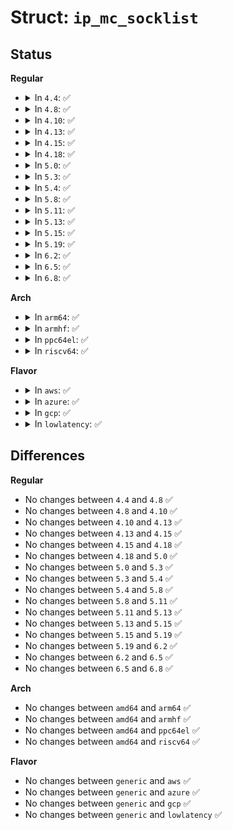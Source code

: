 # Struct: <code>ip_mc_socklist</code>

## Status
<b>Regular</b>
<ul>
<li>
<details>
<summary>In <code>4.4</code>: ✅</summary>

```c
struct ip_mc_socklist {
    struct ip_mc_socklist *next_rcu;
    struct ip_mreqn multi;
    unsigned int sfmode;
    struct ip_sf_socklist *sflist;
    struct callback_head rcu;
};
```
</details>
</li>
<li>
<details>
<summary>In <code>4.8</code>: ✅</summary>

```c
struct ip_mc_socklist {
    struct ip_mc_socklist *next_rcu;
    struct ip_mreqn multi;
    unsigned int sfmode;
    struct ip_sf_socklist *sflist;
    struct callback_head rcu;
};
```
</details>
</li>
<li>
<details>
<summary>In <code>4.10</code>: ✅</summary>

```c
struct ip_mc_socklist {
    struct ip_mc_socklist *next_rcu;
    struct ip_mreqn multi;
    unsigned int sfmode;
    struct ip_sf_socklist *sflist;
    struct callback_head rcu;
};
```
</details>
</li>
<li>
<details>
<summary>In <code>4.13</code>: ✅</summary>

```c
struct ip_mc_socklist {
    struct ip_mc_socklist *next_rcu;
    struct ip_mreqn multi;
    unsigned int sfmode;
    struct ip_sf_socklist *sflist;
    struct callback_head rcu;
};
```
</details>
</li>
<li>
<details>
<summary>In <code>4.15</code>: ✅</summary>

```c
struct ip_mc_socklist {
    struct ip_mc_socklist *next_rcu;
    struct ip_mreqn multi;
    unsigned int sfmode;
    struct ip_sf_socklist *sflist;
    struct callback_head rcu;
};
```
</details>
</li>
<li>
<details>
<summary>In <code>4.18</code>: ✅</summary>

```c
struct ip_mc_socklist {
    struct ip_mc_socklist *next_rcu;
    struct ip_mreqn multi;
    unsigned int sfmode;
    struct ip_sf_socklist *sflist;
    struct callback_head rcu;
};
```
</details>
</li>
<li>
<details>
<summary>In <code>5.0</code>: ✅</summary>

```c
struct ip_mc_socklist {
    struct ip_mc_socklist *next_rcu;
    struct ip_mreqn multi;
    unsigned int sfmode;
    struct ip_sf_socklist *sflist;
    struct callback_head rcu;
};
```
</details>
</li>
<li>
<details>
<summary>In <code>5.3</code>: ✅</summary>

```c
struct ip_mc_socklist {
    struct ip_mc_socklist *next_rcu;
    struct ip_mreqn multi;
    unsigned int sfmode;
    struct ip_sf_socklist *sflist;
    struct callback_head rcu;
};
```
</details>
</li>
<li>
<details>
<summary>In <code>5.4</code>: ✅</summary>

```c
struct ip_mc_socklist {
    struct ip_mc_socklist *next_rcu;
    struct ip_mreqn multi;
    unsigned int sfmode;
    struct ip_sf_socklist *sflist;
    struct callback_head rcu;
};
```
</details>
</li>
<li>
<details>
<summary>In <code>5.8</code>: ✅</summary>

```c
struct ip_mc_socklist {
    struct ip_mc_socklist *next_rcu;
    struct ip_mreqn multi;
    unsigned int sfmode;
    struct ip_sf_socklist *sflist;
    struct callback_head rcu;
};
```
</details>
</li>
<li>
<details>
<summary>In <code>5.11</code>: ✅</summary>

```c
struct ip_mc_socklist {
    struct ip_mc_socklist *next_rcu;
    struct ip_mreqn multi;
    unsigned int sfmode;
    struct ip_sf_socklist *sflist;
    struct callback_head rcu;
};
```
</details>
</li>
<li>
<details>
<summary>In <code>5.13</code>: ✅</summary>

```c
struct ip_mc_socklist {
    struct ip_mc_socklist *next_rcu;
    struct ip_mreqn multi;
    unsigned int sfmode;
    struct ip_sf_socklist *sflist;
    struct callback_head rcu;
};
```
</details>
</li>
<li>
<details>
<summary>In <code>5.15</code>: ✅</summary>

```c
struct ip_mc_socklist {
    struct ip_mc_socklist *next_rcu;
    struct ip_mreqn multi;
    unsigned int sfmode;
    struct ip_sf_socklist *sflist;
    struct callback_head rcu;
};
```
</details>
</li>
<li>
<details>
<summary>In <code>5.19</code>: ✅</summary>

```c
struct ip_mc_socklist {
    struct ip_mc_socklist *next_rcu;
    struct ip_mreqn multi;
    unsigned int sfmode;
    struct ip_sf_socklist *sflist;
    struct callback_head rcu;
};
```
</details>
</li>
<li>
<details>
<summary>In <code>6.2</code>: ✅</summary>

```c
struct ip_mc_socklist {
    struct ip_mc_socklist *next_rcu;
    struct ip_mreqn multi;
    unsigned int sfmode;
    struct ip_sf_socklist *sflist;
    struct callback_head rcu;
};
```
</details>
</li>
<li>
<details>
<summary>In <code>6.5</code>: ✅</summary>

```c
struct ip_mc_socklist {
    struct ip_mc_socklist *next_rcu;
    struct ip_mreqn multi;
    unsigned int sfmode;
    struct ip_sf_socklist *sflist;
    struct callback_head rcu;
};
```
</details>
</li>
<li>
<details>
<summary>In <code>6.8</code>: ✅</summary>

```c
struct ip_mc_socklist {
    struct ip_mc_socklist *next_rcu;
    struct ip_mreqn multi;
    unsigned int sfmode;
    struct ip_sf_socklist *sflist;
    struct callback_head rcu;
};
```
</details>
</li>
</ul>
<b>Arch</b>
<ul>
<li>
<details>
<summary>In <code>arm64</code>: ✅</summary>

```c
struct ip_mc_socklist {
    struct ip_mc_socklist *next_rcu;
    struct ip_mreqn multi;
    unsigned int sfmode;
    struct ip_sf_socklist *sflist;
    struct callback_head rcu;
};
```
</details>
</li>
<li>
<details>
<summary>In <code>armhf</code>: ✅</summary>

```c
struct ip_mc_socklist {
    struct ip_mc_socklist *next_rcu;
    struct ip_mreqn multi;
    unsigned int sfmode;
    struct ip_sf_socklist *sflist;
    struct callback_head rcu;
};
```
</details>
</li>
<li>
<details>
<summary>In <code>ppc64el</code>: ✅</summary>

```c
struct ip_mc_socklist {
    struct ip_mc_socklist *next_rcu;
    struct ip_mreqn multi;
    unsigned int sfmode;
    struct ip_sf_socklist *sflist;
    struct callback_head rcu;
};
```
</details>
</li>
<li>
<details>
<summary>In <code>riscv64</code>: ✅</summary>

```c
struct ip_mc_socklist {
    struct ip_mc_socklist *next_rcu;
    struct ip_mreqn multi;
    unsigned int sfmode;
    struct ip_sf_socklist *sflist;
    struct callback_head rcu;
};
```
</details>
</li>
</ul>
<b>Flavor</b>
<ul>
<li>
<details>
<summary>In <code>aws</code>: ✅</summary>

```c
struct ip_mc_socklist {
    struct ip_mc_socklist *next_rcu;
    struct ip_mreqn multi;
    unsigned int sfmode;
    struct ip_sf_socklist *sflist;
    struct callback_head rcu;
};
```
</details>
</li>
<li>
<details>
<summary>In <code>azure</code>: ✅</summary>

```c
struct ip_mc_socklist {
    struct ip_mc_socklist *next_rcu;
    struct ip_mreqn multi;
    unsigned int sfmode;
    struct ip_sf_socklist *sflist;
    struct callback_head rcu;
};
```
</details>
</li>
<li>
<details>
<summary>In <code>gcp</code>: ✅</summary>

```c
struct ip_mc_socklist {
    struct ip_mc_socklist *next_rcu;
    struct ip_mreqn multi;
    unsigned int sfmode;
    struct ip_sf_socklist *sflist;
    struct callback_head rcu;
};
```
</details>
</li>
<li>
<details>
<summary>In <code>lowlatency</code>: ✅</summary>

```c
struct ip_mc_socklist {
    struct ip_mc_socklist *next_rcu;
    struct ip_mreqn multi;
    unsigned int sfmode;
    struct ip_sf_socklist *sflist;
    struct callback_head rcu;
};
```
</details>
</li>
</ul>

## Differences
<b>Regular</b>
<ul>
<li>
No changes between <code>4.4</code> and <code>4.8</code> ✅
</li>
<li>
No changes between <code>4.8</code> and <code>4.10</code> ✅
</li>
<li>
No changes between <code>4.10</code> and <code>4.13</code> ✅
</li>
<li>
No changes between <code>4.13</code> and <code>4.15</code> ✅
</li>
<li>
No changes between <code>4.15</code> and <code>4.18</code> ✅
</li>
<li>
No changes between <code>4.18</code> and <code>5.0</code> ✅
</li>
<li>
No changes between <code>5.0</code> and <code>5.3</code> ✅
</li>
<li>
No changes between <code>5.3</code> and <code>5.4</code> ✅
</li>
<li>
No changes between <code>5.4</code> and <code>5.8</code> ✅
</li>
<li>
No changes between <code>5.8</code> and <code>5.11</code> ✅
</li>
<li>
No changes between <code>5.11</code> and <code>5.13</code> ✅
</li>
<li>
No changes between <code>5.13</code> and <code>5.15</code> ✅
</li>
<li>
No changes between <code>5.15</code> and <code>5.19</code> ✅
</li>
<li>
No changes between <code>5.19</code> and <code>6.2</code> ✅
</li>
<li>
No changes between <code>6.2</code> and <code>6.5</code> ✅
</li>
<li>
No changes between <code>6.5</code> and <code>6.8</code> ✅
</li>
</ul>
<b>Arch</b>
<ul>
<li>
No changes between <code>amd64</code> and <code>arm64</code> ✅
</li>
<li>
No changes between <code>amd64</code> and <code>armhf</code> ✅
</li>
<li>
No changes between <code>amd64</code> and <code>ppc64el</code> ✅
</li>
<li>
No changes between <code>amd64</code> and <code>riscv64</code> ✅
</li>
</ul>
<b>Flavor</b>
<ul>
<li>
No changes between <code>generic</code> and <code>aws</code> ✅
</li>
<li>
No changes between <code>generic</code> and <code>azure</code> ✅
</li>
<li>
No changes between <code>generic</code> and <code>gcp</code> ✅
</li>
<li>
No changes between <code>generic</code> and <code>lowlatency</code> ✅
</li>
</ul>
